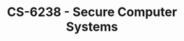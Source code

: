 ---
layout: course
title: CS-6238 - Secure Computer Systems
aliases: SCS
course_id: CS-6238
permalink: /CS-6238/
avg_difficulty: 3.45
avg_rating: 2.97
avg_workload: 15.00
course_number: 6238
---
